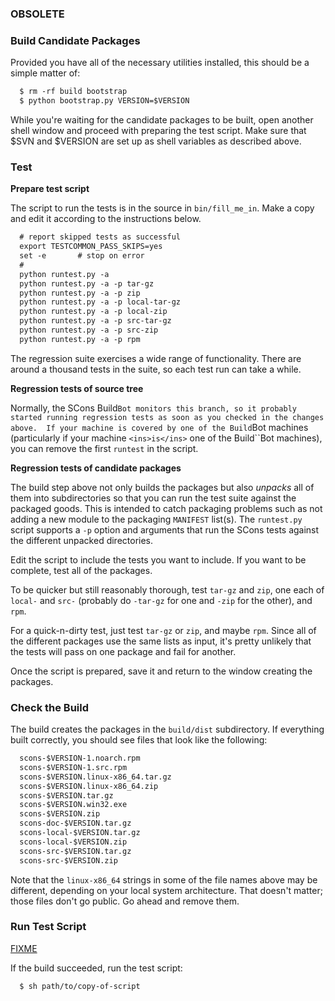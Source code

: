 ### OBSOLETE

### Build Candidate Packages

Provided you have all of the necessary utilities installed, this should be a simple matter of: 


```txt
  $ rm -rf build bootstrap
  $ python bootstrap.py VERSION=$VERSION
```
While you're waiting for the candidate packages to be built, open another shell window and proceed with preparing the test script.  Make sure that $SVN and $VERSION are set up as shell variables as described above. 


### Test

**Prepare test script** 

The script to run the tests is in the source in `bin/fill_me_in`.  Make a copy and edit it according to the instructions below. 


```txt
  # report skipped tests as successful
  export TESTCOMMON_PASS_SKIPS=yes
  set -e       # stop on error
  #
  python runtest.py -a
  python runtest.py -a -p tar-gz
  python runtest.py -a -p zip
  python runtest.py -a -p local-tar-gz
  python runtest.py -a -p local-zip
  python runtest.py -a -p src-tar-gz
  python runtest.py -a -p src-zip
  python runtest.py -a -p rpm
```
The regression suite exercises a wide range of functionality.  There are around a thousand tests in the suite, so each test run can take a while. 

**Regression tests of source tree** 

Normally, the SCons Build``Bot monitors this branch, so it probably started running regression tests as soon as you checked in the changes above.  If your machine is covered by one of the Build``Bot machines (particularly if your machine ``<ins>is</ins>`` one of the Build``Bot machines), you can remove the first `runtest` in the script. 

**Regression tests of candidate packages** 

The build step above not only builds the packages but also _unpacks_ all of them into subdirectories so that you can run the test suite against the packaged goods.  This is intended to catch packaging problems such as not adding a new module to the packaging `MANIFEST` list(s). The `runtest.py` script supports a `-p` option and arguments that run the SCons tests against the different unpacked directories. 

Edit the script to include the tests you want to include.  If you want to be complete, test all of the packages. 

To be quicker but still reasonably thorough, test `tar-gz` and `zip`, one each of `local-` and `src-` (probably do `-tar-gz` for one and `-zip` for the other), and `rpm`. 

For a quick-n-dirty test, just test `tar-gz` or `zip`, and maybe `rpm`. Since all of the different packages use the same lists as input, it's pretty unlikely that the tests will pass on one package and fail for another. 

Once the script is prepared, save it and return to the window creating the packages. 


### Check the Build

The build creates the packages in the `build/dist` subdirectory. If everything built correctly, you should see files that look like the following: 
```txt
  scons-$VERSION-1.noarch.rpm
  scons-$VERSION-1.src.rpm
  scons-$VERSION.linux-x86_64.tar.gz
  scons-$VERSION.linux-x86_64.zip
  scons-$VERSION.tar.gz
  scons-$VERSION.win32.exe
  scons-$VERSION.zip
  scons-doc-$VERSION.tar.gz
  scons-local-$VERSION.tar.gz
  scons-local-$VERSION.zip
  scons-src-$VERSION.tar.gz
  scons-src-$VERSION.zip
```
Note that the `linux-x86_64` strings in some of the file names above may be different, depending on your local system architecture. That doesn't matter; those files don't go public.  Go ahead and remove them. 


### Run Test Script

[FIXME](ReleaseHOWTO/BuildAndTest) 

If the build succeeded, run the test script: 
```txt
  $ sh path/to/copy-of-script
```